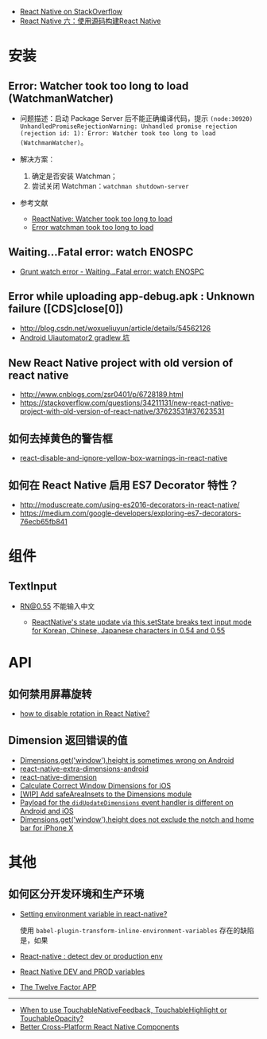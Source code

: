- [React Native on StackOverflow](http://stackoverflow.com/questions/tagged/react-native)
- [React Native 六：使用源码构建React Native](http://blog.csdn.net/p106786860/article/details/51297447)

# 安装
## Error: Watcher took too long to load (WatchmanWatcher)

- 问题描述：启动 Package Server 后不能正确编译代码，提示 `(node:30920) UnhandledPromiseRejectionWarning: Unhandled promise rejection (rejection id: 1): Error: Watcher took too long to load (WatchmanWatcher)`。
- 解决方案：

    1. 确定是否安装 Watchman；
    2. 尝试关闭 Watchman：`watchman shutdown-server`

- 参考文献

    - [ReactNative: Watcher took too long to load](https://facebook.github.io/watchman/docs/troubleshooting.html#reactnative-watcher-took-too-long-to-load)
    - [Error watchman took too long to load](https://github.com/facebook/react-native/issues/239)

## Waiting…Fatal error: watch ENOSPC
- [Grunt watch error - Waiting…Fatal error: watch ENOSPC](https://stackoverflow.com/questions/16748737/grunt-watch-error-waiting-fatal-error-watch-enospc)

## Error while uploading app-debug.apk : Unknown failure ([CDS]close[0])
- http://blog.csdn.net/woxueliuyun/article/details/54562126
- [Android Uiautomator2 gradlew 坑](http://www.cnblogs.com/zsr0401/p/6728189.html)

## New React Native project with old version of react native
- http://www.cnblogs.com/zsr0401/p/6728189.html
- https://stackoverflow.com/questions/34211131/new-react-native-project-with-old-version-of-react-native/37623531#37623531

## 如何去掉黄色的警告框
- [react-disable-and-ignore-yellow-box-warnings-in-react-native](https://egghead.io/lessons/react-disable-and-ignore-yellow-box-warnings-in-react-native)

## 如何在 React Native 启用 ES7 Decorator 特性？
- http://moduscreate.com/using-es2016-decorators-in-react-native/
- https://medium.com/google-developers/exploring-es7-decorators-76ecb65fb841

# 组件

## TextInput

- RN@0.55 不能输入中文

    - [ReactNative's state update via this.setState breaks text input mode for Korean, Chinese, Japanese characters in 0.54 and 0.55](https://github.com/facebook/react-native/issues/19339)

# API
## 如何禁用屏幕旋转
- [how to disable rotation in React Native?](https://stackoverflow.com/questions/32176548/how-to-disable-rotation-in-react-native)


## Dimension 返回错误的值

- [Dimensions.get('window').height is sometimes wrong on Android](https://github.com/facebook/react-native/issues/4934)
- [react-native-extra-dimensions-android](https://github.com/Sunhat/react-native-extra-dimensions-android)
- [react-native-dimension](https://github.com/dwicao/react-native-dimension)
- [Calculate Correct Window Dimensions for iOS](https://github.com/facebook/react-native/pull/19932)
- [[WIP] Add safeAreaInsets to the Dimensions module](https://github.com/facebook/react-native/pull/19921)
- [Payload for the `didUpdateDimensions` event handler is different on Android and iOS ](https://github.com/facebook/react-native/issues/19746)
- [Dimensions.get('window').height does not exclude the notch and home bar for iPhone X](https://github.com/facebook/react-native/issues/17478)

# 其他
## 如何区分开发环境和生产环境
- [Setting environment variable in react-native?](https://stackoverflow.com/questions/33117227/setting-environment-variable-in-react-native)

    使用 `babel-plugin-transform-inline-environment-variables` 存在的缺陷是，如果    

- [React-native : detect dev or production env](https://stackoverflow.com/questions/34315274/react-native-detect-dev-or-production-env)
- [React Native DEV and PROD variables](https://stackoverflow.com/questions/33264431/react-native-dev-and-prod-variables/33264515#33264515)
- [The Twelve Factor APP](https://12factor.net/config)

---

- [When to use TouchableNativeFeedback, TouchableHighlight or TouchableOpacity?](https://stackoverflow.com/questions/39123357/when-to-use-touchablenativefeedback-touchablehighlight-or-touchableopacity)
- [Better Cross-Platform React Native Components](https://medium.com/differential/better-cross-platform-react-native-components-cb8aadeba472)
